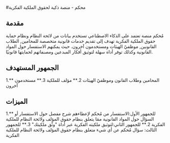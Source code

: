 #محكم - منصة ذكية لحقوق الملكية الفكرية
## مقدمة
مُحكم منصة تعتمد على الذكاء الاصطناعي تستخدم بيانات من لائحة النظام ونظام حماية حقوق الملكية الفكرية تهدف إلى تقديم خدمات قانونية متخصصة للمحامين, الطلاب القانونين, موظفيّ الهيئات ومستخدمون آخرون. حيث يمكنهم الاستفسار حول المواد القانونية وكذلك توفر أداة سهلة لتوثيق أفكار المبدعين ومصنفاتهم لحمايتها قانونيًا.

## الجمهور المستهدف
1.** المحامين وطلاب القانون وموظفيّ الهيئات
2.** مؤلف للملكية
3.** مستخدمون آخرون 
## الميزات
1.** للجمهور الأول:الاستفسار من مُحكم لإعطاءهم شرح مفصل حول الاستفسار أو السؤال حول المواد القانونية ممَا يتعلق بنظام حقوق المؤلف ولائحة النظام للملكية الفكرية
2.** للجمهور الثاني:لتوثيق ملكيته الفكرية عبر أداة "وثّق ملكيتك"
3.** للجمهور الثالث: سؤال مُحكم عن أي شيء متعلق بنظام حقوق المؤلف ولائحة النظام للملكية الفكرية
